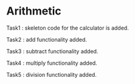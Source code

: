 
# Arithmetic
Task1 : skeleton code for the calculator is added.

Task2 : add functionality added.

Task3 : subtract functionality added.

Task4 : multiply functionality added.

Task5 : division functionality added.


